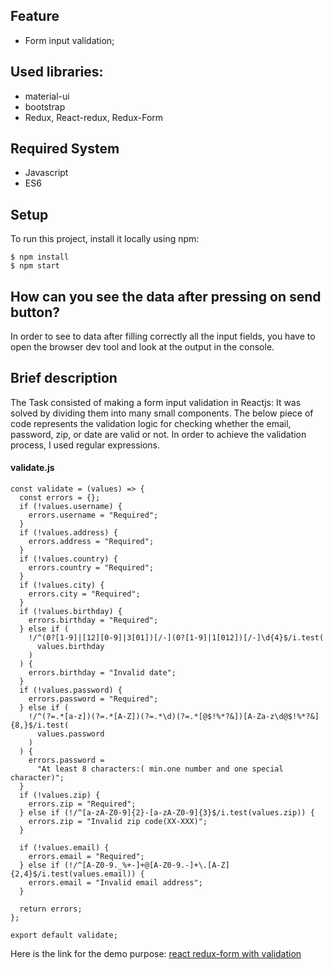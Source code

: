 

## Feature
* Form input validation;
## Used libraries: 
* material-ui
* bootstrap
* Redux, React-redux, Redux-Form
## Required System
* Javascript
* ES6


## Setup
To run this project, install it locally using npm:

```
$ npm install
$ npm start

```
## How can you see the data after pressing on send button?

In order to see to data after filling correctly all the input fields, you have to open the browser dev tool and look at the output in the console.

## Brief description
The Task consisted of making a form input validation in Reactjs: 
It was solved by dividing them into many small components.
The below piece of code represents the validation logic for checking whether the email, password, zip, or date are valid or not.
In order to achieve the validation process, I used regular expressions.
#### validate.js
```
const validate = (values) => {
  const errors = {};
  if (!values.username) {
    errors.username = "Required";
  }
  if (!values.address) {
    errors.address = "Required";
  }
  if (!values.country) {
    errors.country = "Required";
  }
  if (!values.city) {
    errors.city = "Required";
  }
  if (!values.birthday) {
    errors.birthday = "Required";
  } else if (
    !/^(0?[1-9]|[12][0-9]|3[01])[/-](0?[1-9]|1[012])[/-]\d{4}$/i.test(
      values.birthday
    )
  ) {
    errors.birthday = "Invalid date";
  }
  if (!values.password) {
    errors.password = "Required";
  } else if (
    !/^(?=.*[a-z])(?=.*[A-Z])(?=.*\d)(?=.*[@$!%*?&])[A-Za-z\d@$!%*?&]{8,}$/i.test(
      values.password
    )
  ) {
    errors.password =
      "At least 8 characters:( min.one number and one special character)";
  }
  if (!values.zip) {
    errors.zip = "Required";
  } else if (!/^[a-zA-Z0-9]{2}-[a-zA-Z0-9]{3}$/i.test(values.zip)) {
    errors.zip = "Invalid zip code(XX-XXX)";
  }

  if (!values.email) {
    errors.email = "Required";
  } else if (!/^[A-Z0-9._%+-]+@[A-Z0-9.-]+\.[A-Z]{2,4}$/i.test(values.email)) {
    errors.email = "Invalid email address";
  }

  return errors;
};

export default validate;
```
Here is the link for the demo purpose: [react redux-form with validation](https://form-validator-react-redux.netlify.app/)
